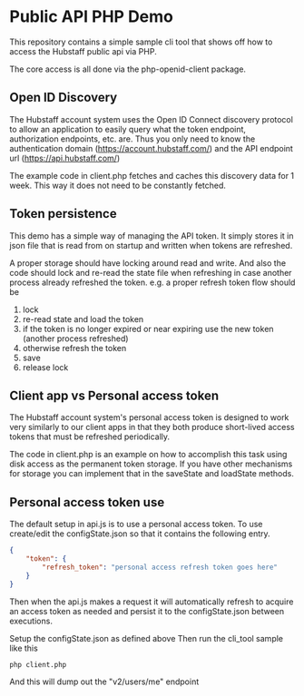 # Public API PHP Demo

This repository contains a simple sample cli tool that shows off how to 
access the Hubstaff public api via PHP.

The core access is all done via the php-openid-client package.

## Open ID Discovery

The Hubstaff account system uses the Open ID Connect discovery protocol to
allow an application to easily query what the token endpoint, authorization endpoints,
etc. are. Thus you only need to know the authentication domain (https://account.hubstaff.com/)
and the API endpoint url (https://api.hubstaff.com/)

The example code in client.php fetches and caches this discovery data for 1 week. This way it does
not need to be constantly fetched.

## Token persistence

This demo has a simple way of managing the API token. It simply stores it in json file that is read from
on startup and written when tokens are refreshed.

A proper storage should have locking around read and write. And also the code should lock and re-read the
 state file when refreshing in case another process already refreshed the token.
e.g. a proper refresh token flow should be

1) lock
2) re-read state and load the token
3) if the token is no longer expired or near expiring use the new token (another process refreshed)
4) otherwise refresh the token
5) save
6) release lock 

## Client app vs Personal access token

The Hubstaff account system's personal access token is designed to work very
similarly to our client apps in that they both produce short-lived access tokens
that must be refreshed periodically.

The code in client.php is an example on how to accomplish this task using disk access
as the permanent token storage.   If you have other mechanisms for storage you can
implement that in the saveState and loadState methods.

## Personal access token use

The default setup in api.js is to use a personal access token. To use create/edit
the configState.json so that it contains the following entry.

```json
{
    "token": {
        "refresh_token": "personal access refresh token goes here"
    }
}
```

Then when the api.js makes a request it will automatically refresh to acquire an access
token as needed and persist it to the configState.json between executions.

Setup the configState.json as defined above
Then run the cli_tool sample like this
```bash
php client.php
```

And this will dump out the "v2/users/me" endpoint
